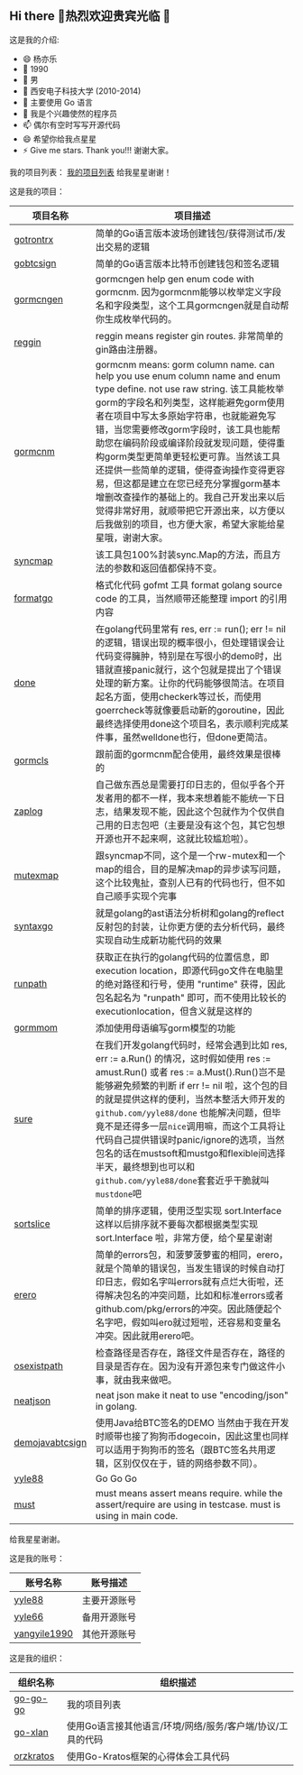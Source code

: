 ## Hi there 👋热烈欢迎贵宾光临 👋

这是我的介绍:

- 😄 杨亦乐
- 🔭 1990
- 🌱 男
- 👯 西安电子科技大学 (2010-2014)
- 🤔 主要使用 Go 语言
- 💬 我是个兴趣使然的程序员
- 📫 偶尔有空时写写开源代码
- 😄 希望你给我点星星
- ⚡ Give me stars. Thank you!!! 谢谢大家。

我的项目列表：
[我的项目列表](https://github.com/yyle88?tab=repositories&sort=stargazers)
给我星星谢谢！

这是我的项目：

| 项目名称 | 项目描述 |
|-------------------------------------------------|--------|
| [gotrontrx](https://github.com/yyle88/gotrontrx) | 简单的Go语言版本波场创建钱包/获得测试币/发出交易的逻辑 |
| [gobtcsign](https://github.com/yyle88/gobtcsign) | 简单的Go语言版本比特币创建钱包和签名逻辑 |
| [gormcngen](https://github.com/yyle88/gormcngen) | gormcngen help gen enum code with gormcnm. 因为gormcnm能够以枚举定义字段名和字段类型，这个工具gormcngen就是自动帮你生成枚举代码的。 |
| [reggin](https://github.com/yyle88/reggin) | reggin means register gin routes. 非常简单的gin路由注册器。 |
| [gormcnm](https://github.com/yyle88/gormcnm) | gormcnm means: gorm column name. can help you use enum column name and enum type define. not use raw string. 该工具能枚举gorm的字段名和列类型，这样能避免gorm使用者在项目中写太多原始字符串，也就能避免写错，当您需要修改gorm字段时，该工具也能帮助您在编码阶段或编译阶段就发现问题，使得重构gorm类型更简单更轻松更可靠。当然该工具还提供一些简单的逻辑，使得查询操作变得更容易，但这都是建立在您已经充分掌握gorm基本增删改查操作的基础上的。我自己开发出来以后觉得非常好用，就顺带把它开源出来，以方便以后我做别的项目，也方便大家，希望大家能给星星哦，谢谢大家。 |
| [syncmap](https://github.com/yyle88/syncmap) | 该工具包100%封装sync.Map的方法，而且方法的参数和返回值都保持不变。  |
| [formatgo](https://github.com/yyle88/formatgo) | 格式化代码 gofmt 工具 format golang source code 的工具，当然顺带还能整理 import 的引用内容 |
| [done](https://github.com/yyle88/done) | 在golang代码里常有 res, err := run(); err != nil 的逻辑，错误出现的概率很小，但处理错误会让代码变得臃肿，特别是在写很小的demo时，出错就直接panic就行，这个包就是提出了个错误处理的新方案。让你的代码能够很简洁。在项目起名方面，使用checkerk等过长，而使用goerrcheck等就像要启动新的goroutine，因此最终选择使用done这个项目名，表示顺利完成某件事，虽然welldone也行，但done更简洁。 |
| [gormcls](https://github.com/yyle88/gormcls) | 跟前面的gormcnm配合使用，最终效果是很棒的 |
| [zaplog](https://github.com/yyle88/zaplog) | 自己做东西总是需要打印日志的，但似乎各个开发者用的都不一样，我本来想着能不能统一下日志，结果发现不能，因此这个包就作为个仅供自己用的日志包吧（主要是没有这个包，其它包想开源也开不起来啊，这就比较尴尬啦）。 |
| [mutexmap](https://github.com/yyle88/mutexmap) | 跟syncmap不同，这个是一个rw-mutex和一个map的组合，目的是解决map的异步读写问题，这个比较鬼扯，查别人已有的代码也行，但不如自己顺手实现个完事 |
| [syntaxgo](https://github.com/yyle88/syntaxgo) | 就是golang的ast语法分析树和golang的reflect反射包的封装，让你更方便的去分析代码，最终实现自动生成新功能代码的效果 |
| [runpath](https://github.com/yyle88/runpath) | 获取正在执行的golang代码的位置信息，即 execution location，即源代码go文件在电脑里的绝对路径和行号，使用 "runtime" 获得，因此包名起名为 "runpath" 即可，而不使用比较长的 executionlocation，但含义就是这样的 |
| [gormmom](https://github.com/yyle88/gormmom) | 添加使用母语编写gorm模型的功能 |
| [sure](https://github.com/yyle88/sure) | 在我们开发golang代码时，经常会遇到比如 res, err := a.Run() 的情况，这时假如使用 res := amust.Run() 或者 res := a.Must().Run()岂不是能够避免频繁的判断 if err != nil 啦，这个包的目的就是提供这样的便利，当然本整活大师开发的 `github.com/yyle88/done` 也能解决问题，但毕竟不是还得多一层`nice`调用嘛，而这个工具将让代码自己提供错误时panic/ignore的选项，当然包名的话在mustsoft和mustgo和flexible间选择半天，最终想到也可以和`github.com/yyle88/done`套套近乎干脆就叫`mustdone`吧 |
| [sortslice](https://github.com/yyle88/sortslice) | 简单的排序逻辑，使用泛型实现 sort.Interface 这样以后排序就不要每次都根据类型实现 sort.Interface 啦，非常方便，给个星星谢谢 |
| [erero](https://github.com/yyle88/erero) | 简单的errors包，和菠萝菠萝蜜的相同，erero，就是个简单的错误包，当发生错误的时候自动打印日志，假如名字叫errors就有点烂大街啦，还得解决包名的冲突问题，比如和标准errors或者github.com/pkg/errors的冲突。因此随便起个名字吧，假如叫ero就过短啦，还容易和变量名冲突。因此就用erero吧。 |
| [osexistpath](https://github.com/yyle88/osexistpath) | 检查路径是否存在，路径文件是否存在，路径的目录是否存在。因为没有开源包来专门做这件小事，就由我来做吧。 |
| [neatjson](https://github.com/yyle88/neatjson) | neat json make it neat to use "encoding/json" in golang. |
| [demojavabtcsign](https://github.com/yyle88/demojavabtcsign) | 使用Java给BTC签名的DEMO 当然由于我在开发时顺带也接了狗狗币dogecoin，因此这里也同样可以适用于狗狗币的签名（跟BTC签名共用逻辑，区别仅仅在于，链的网络参数不同）。 |
| [yyle88](https://github.com/yyle88/yyle88) | Go Go Go |
| [must](https://github.com/yyle88/must) | must means assert means require. while the assert/require are using in testcase. must is using in main code. |

给我星星谢谢。

这是我的账号：

| 账号名称                                            | 账号描述   |
|-------------------------------------------------|--------|
| [yyle88](https://github.com/yyle88)             | 主要开源账号 |
| [yyle66](https://github.com/yyle66)             | 备用开源账号 |
| [yangyile1990](https://github.com/yangyile1990) | 其他开源账号 |

这是我的组织：

| 组织名称                                                   | 组织描述                              |
|--------------------------------------------------------|-----------------------------------|
| [go-go-go](https://github.com/yyle88?tab=repositories) | 我的项目列表                            |
| [go-xlan](https://github.com/go-xlan)                  | 使用Go语言接其他语言/环境/网络/服务/客户端/协议/工具的代码 |
| [orzkratos](https://github.com/orzkratos)              | 使用Go-Kratos框架的心得体会工具代码            |
